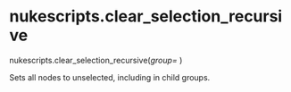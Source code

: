 # nukescripts.clear_selection_recursive
nukescripts.clear_selection_recursive(_group= <Root>_)

Sets all nodes to unselected, including in child groups.